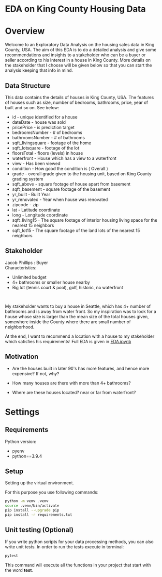 # EDA on King County Housing Data

# Overview

Welcome to an Exploratory Data Analysis on the housing sales data in King County, USA. The aim of this EDA is to do a detailed analysis and give some recommendations and insights to a stakeholder who can be a buyer or seller according to his interest in a house in King County. More details on the stakeholder that I choose will be given below so that you can start the analysis keeping that info in mind. 
## Data Structure

This data contains the details of houses in King County, USA. The features of houses such as size, number of bedrooms, bathrooms, price, year of built and so on. See below: <br>
- id - unique identified for a house
- dateDate - house was sold
- pricePrice - is prediction target
- bedroomsNumber - # of bedrooms
- bathroomsNumber - # of bathrooms
- sqft_livingsquare - footage of the home
- sqft_lotsquare - footage of the lot
- floorsTotal - floors (levels) in house
- waterfront - House which has a view to a waterfront
- view - Has been viewed
- condition - How good the condition is ( Overall )
- grade - overall grade given to the housing unit, based on King County grading system
- sqft_above - square footage of house apart from basement
- sqft_basement - square footage of the basement
- yr_built - Built Year
- yr_renovated - Year when house was renovated
- zipcode - zip
- lat - Latitude coordinate
- long - Longitude coordinate
- sqft_living15 - The square footage of interior housing living space for the nearest 15 neighbors
- sqft_lot15 - The square footage of the land lots of the nearest 15 neighbors 
## Stakeholder 
Jacob Phillips : Buyer
<br>
Characteristics:
- Unlimited budget
- 4+ bathrooms or smaller house nearby 
- Big lot (tennis court & pool), golf, historic, no waterfront
<br>

My stakeholder wants to buy a house in Seattle, which has 4+ number of bathrooms and is away from water front. So my inspiration was to look for a house whose size is larger than the mean size of the total houses given, somewhere inside the County where there are small number of neighborhood. 

At the end, I want to recommend a location with a house to my stakeholder which satisfies his requirements! Full EDA is given in [EDA.ipynb](./EDA.ipynb) 
## Motivation
- Are the houses built in later 90's has more features, and hence more expensive? If not, why?

- How many houses are there with more than 4+ bathrooms?

- Where are these houses located? near or far from waterfront? 

# Settings
## Requirements
Python version:
- pyenv
- python==3.9.4

## Setup
Setting up the virtual environment.

For this purpose you use following commands:

```bash
python -m venv .venv
source .venv/bin/activate
pip install --upgrade pip
pip install -r requirements.txt
```

## Unit testing (Optional)

If you write python scripts for your data processing methods, you can also write unit tests. In order to run the tests execute in terminal:

```bash
pytest
```

This command will execute all the functions in your project that start with the word **test**.
